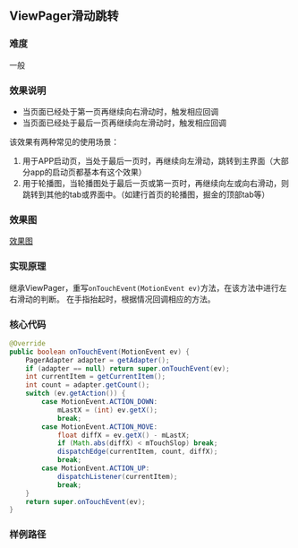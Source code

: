 ## ViewPager滑动跳转

### 难度
一般

### 效果说明
- 当页面已经处于第一页再继续向右滑动时，触发相应回调
- 当页面已经处于最后一页再继续向左滑动时，触发相应回调

该效果有两种常见的使用场景：
1. 用于APP启动页，当处于最后一页时，再继续向左滑动，跳转到主界面（大部分app的启动页都基本有这个效果）
2. 用于轮播图，当轮播图处于最后一页或第一页时，再继续向左或向右滑动，则跳转到其他的tab或界面中。（如建行首页的轮播图，掘金的顶部tab等）

### 效果图
[效果图]()

### 实现原理
继承ViewPager，重写`onTouchEvent(MotionEvent ev)`方法，在该方法中进行左右滑动的判断。
在手指抬起时，根据情况回调相应的方法。

### 核心代码
```java
@Override
public boolean onTouchEvent(MotionEvent ev) {
    PagerAdapter adapter = getAdapter();
    if (adapter == null) return super.onTouchEvent(ev);
    int currentItem = getCurrentItem();
    int count = adapter.getCount();
    switch (ev.getAction()) {
        case MotionEvent.ACTION_DOWN:
            mLastX = (int) ev.getX();
            break;
        case MotionEvent.ACTION_MOVE:
            float diffX = ev.getX() - mLastX;
            if (Math.abs(diffX) < mTouchSlop) break;
            dispatchEdge(currentItem, count, diffX);
            break;
        case MotionEvent.ACTION_UP:
            dispatchListener(currentItem);
            break;
    }
    return super.onTouchEvent(ev);
}
```

### 样例路径
[]()
[]()